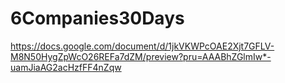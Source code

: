 # 6Companies30Days
https://docs.google.com/document/d/1jkVKWPcOAE2Xjt7GFLV-M8N50HygZpWcO26REFa7dZM/preview?pru=AAABhZGlmIw*-uamJiaAG2acHzfFF4nZqw

